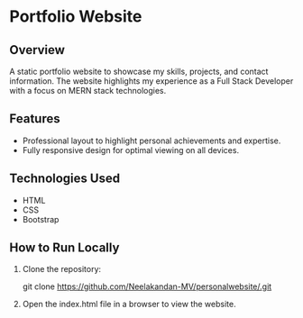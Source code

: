 
# Portfolio Website

## Overview
A static portfolio website to showcase my skills, projects, and contact information. The website highlights my experience as a Full Stack Developer with a focus on MERN stack technologies.

## Features
- Professional layout to highlight personal achievements and expertise.
- Fully responsive design for optimal viewing on all devices.

## Technologies Used
- HTML
- CSS
- Bootstrap

## How to Run Locally
1. Clone the repository:

   git clone https://github.com/Neelakandan-MV/personalwebsite/.git

2. Open the index.html file in a browser to view the website.
